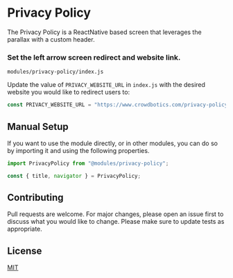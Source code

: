 # Privacy Policy

The Privacy Policy is a ReactNative based screen that leverages the parallax with a custom header.

### Set the left arrow screen redirect and website link.

`modules/privacy-policy/index.js`

Update the value of `PRIVACY_WEBSITE_URL` in `index.js` with the desired website you would like to redirect users to:

```js
const PRIVACY_WEBSITE_URL = "https://www.crowdbotics.com/privacy-policy";
```

## Manual Setup

If you want to use the module directly, or in other modules, you can do so by importing it and using the following properties.

```javascript
import PrivacyPolicy from "@modules/privacy-policy";

const { title, navigator } = PrivacyPolicy;
```

## Contributing

Pull requests are welcome. For major changes, please open an issue first to discuss what you would like to change.
Please make sure to update tests as appropriate.

## License

[MIT](https://choosealicense.com/licenses/mit/)
